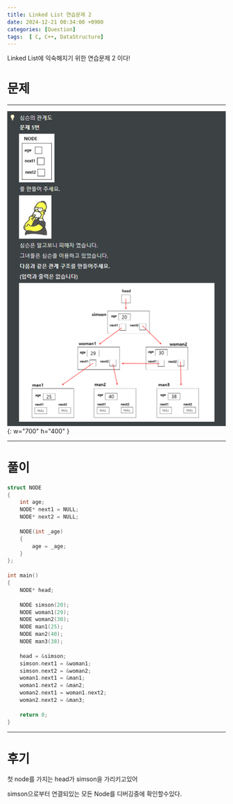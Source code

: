 ```yaml
---
title: Linked List 연습문제 2
date: 2024-12-21 00:34:00 +0900
categories: [Question]  
tags:  [ C, C++, DataStructure]
---
```


Linked List에 익숙해지기 위한 연습문제 2 이다!

# 문제   
---------------------------------------

![Desktop View](/assets/img/LinkedList2.png){: w="700" h="400" }
    
---------------------------------------

# 풀이

```c++
struct NODE
{
    int age;
    NODE* next1 = NULL;
    NODE* next2 = NULL;
    
    NODE(int _age)
    {
        age = _age;
    }
};

int main()
{
    NODE* head;
    
    NODE simson(20);
    NODE woman1(29);
    NODE woman2(30);
    NODE man1(25);
    NODE man2(40);
    NODE man3(38);
    
    head = &simson;
    simson.next1 = &woman1;
    simson.next2 = &woman2;
    woman1.next1 = &man1;
    woman1.next2 = &man2;
    woman2.next1 = woman1.next2;
    woman2.next2 = &man3;
    
    return 0;
}
```

---------------------------------------

# 후기

첫 node를 가지는 head가 simson을 가리키고있어

simson으로부터 연결되있는 모든 Node를 디버깅중에 확인할수있다.

